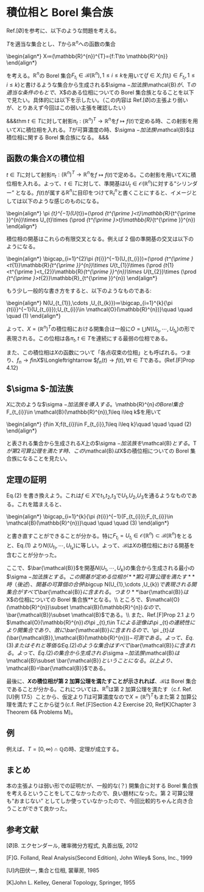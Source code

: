 <!-- #import "../style/mathlog_style.typ": * -->

# 積位相と Borel 集合族

Ref.[Ø]を参考に、以下のような問題を考える。

$T$を適当な集合とし、$T$から$\mathbb{R}^{n}$への函数の集合

\begin{align*}
X≔(\mathbb{R}^{n})^{T}=\{f:T\to \mathbb{R}^{n}\}
\end{align*}

を考える。$\mathbb{R}^{n}$の Borel 集合$F_{t_{i}}\in \mathcal{B}(\mathbb{R}^{n}),1\leq i\leq k$を用いて$\{f\in X;f(t_{i})\in F_{t_{i}},1\leq i\leq k\}$と書けるような集合から生成される$\sigma $-加法族$\mathcal{B}$が、$T$の適当な条件のもとで、$X$のある位相についての Borel 集合族となることを以下で見たい。具体的には以下を示したい。（この内容は Ref.[Ø]の主張より弱いが、とりあえず今回はこの弱い主張を確認したい）

&&&thm
$t\in T$に対して射影$\pi _{t}:(\mathbb{R}^{n})^{T}\to \mathbb{R}^{n}$を$f\mapsto f(t)$で定める時、この射影を用いて$X$に積位相を入れる。$T$が可算濃度の時、$\sigma $-加法族$\mathcal{B}$は積位相に関する Borel 集合族になる。
&&&

## 函数の集合$X$の積位相

$t\in T$に対して射影$\pi _{t}:(\mathbb{R}^{n})^{T}\to \mathbb{R}^{n}$を$f\mapsto f(t)$で定める。この射影を用いて$X$に積位相を入れる。よって、$t\in T$に対して、準開基は$U_{t}\in \mathcal{O}(\mathbb{R}^{n})$に対する“シリンダー” となる。$f(t)$が属する$\mathbb{R}^{n}$に目印をつけて$\mathbb{R}_{t}^{n}$と書くことにすると、イメージとしては以下のような感じのものになる。

\begin{align*}
\pi _{t}^{−1}(U_{t})=(\prod _{t^{\prime }<t}\mathbb{R}_{t^{\prime }}^{n})\times U_{t}\times (\prod _{t^{\prime }>t}\mathbb{R}_{t^{\prime }}^{n})
\end{align*}

積位相の開基はこれらの有限交叉となる。例えば 2 個の準開基の交叉は以下のようになる。

\begin{align*}
\bigcap_{i=1}^{2}\pi _{t_{i}}^{−1}(U_{t_{i}})=(\prod _{t^{\prime }<t_{1}}\mathbb{R}_{t^{\prime }}^{n})\times U_{t_{1}}\times (\prod _{t_{1}<t^{\prime }<t_{2}}\mathbb{R}_{t^{\prime }}^{n})\times U_{t_{2}}\times (\prod _{t^{\prime }>t_{2}}\mathbb{R}_{t^{\prime }}^{n})
\end{align*}

もう少し一般的な書き方をすると、以下のようなものである:

\begin{align*}
N(U_{t_{1}},\cdots ,U_{t_{k}})≔\bigcap_{i=1}^{k}\{\pi _{t_{i}}^{−1}(U_{t_{i}});U_{t_{i}}\in \mathcal{O}(\mathbb{R}^{n})\}\quad \quad \quad (1)
\end{align*}

よって、$X=(\mathbb{R}^{n})^{T}$の積位相における開集合は一般に$O=\bigcup N(U_{t_{1}},\cdots ,U_{t_{k}})$の形で表現される。この位相は各$\pi _{t},t\in T$を連続にする最弱の位相である。

また、この積位相は$X$の函数について「各点収束の位相」とも呼ばれる。つまり、$f_{n}\to f$in$X$$\Longleftrightarrow $$f_{n}(t)\to f(t),\forall t\in T$である。(Ref.[F]Prop 4.12)

## $\sigma $-加法族

$X$に次のような$\sigma $-加法族を導入する。$\mathbb{R}^{n}$の Borel 集合$F_{t_{i}}\in \mathcal{B}(\mathbb{R}^{n}),1\leq i\leq k$を用いて

\begin{align*}
\{f\in X;f(t_{i})\in F_{t_{i}},1\leq i\leq k\}\quad \quad \quad (2)
\end{align*}

と表される集合から生成される$X$上の$\sigma $-加法族を$\mathcal{B}$とする。$T$が第 2 可算公理を満たす時、この$\mathcal{B}$は$X$の積位相についての Borel 集合族になることを見たい。

## 定理の証明

Eq.(2) を書き換えよう。これは$f\in X$で$t_{1}$,$t_{2}$,$t_{3}$で$U_{1}$,$U_{2}$,$U_{3}$を通るようなものである。これを踏まえると、

\begin{align*}
\bigcap_{i=1}^{k}\{\pi _{t_{i}}^{−1}(F_{t_{i}});F_{t_{i}}\in \mathcal{B}(\mathbb{R}^{n})\}\quad \quad \quad (3)
\end{align*}

と書き直すことができることが分かる。特に$F_{t_{i}}=U_{t_{i}}\in \mathcal{O}(\mathbb{R}^{n})\subset \mathcal{B}(\mathbb{R}^{n})$をとると、Eq.(1) より$N(U_{t_{1}},\cdots ,U_{t_{k}})$に等しい。よって、$\mathcal{B}$は$X$の積位相における開基を含むことが分かった。

ここで、$\bar{\mathcal{B}}$を開基$N(U_{1},\cdots ,U_{k})$の集合から生成される最小の$\sigma $-加法族とする。この開基が定める位相が**第 2 可算公理を満たす**時（後述）、開基の可算個の合併$\bigcup N(U_{1},\cdots ,U_{k})$で表現される開集合がすべて$\bar{\mathcal{B}}$に含まれる。つまり**$\bar{\mathcal{B}}$は$X$の位相についての Borel 集合族**となる。\\
ところで、$\mathcal{O}(\mathbb{R}^{n})\subset \mathcal{B}(\mathbb{R}^{n})$なので、$\bar{\mathcal{B}}\subset \mathcal{B}$である。\\
また、Ref.[F]Prop 2.1 より$\mathcal{O}(\mathbb{R}^{n})$の$\pi _{t},t\in T$による逆像は$\pi _{t}$の連続性により開集合であり、故に$\bar{\mathcal{B}}$に含まれるので、$\pi _{t}$は$(\bar{\mathcal{B}},\mathcal{B}(\mathbb{R}^{n}))$-可測である。よって、Eq.(3) またはそれと等価な Eq.(2) のような集合はすべて$\bar{\mathcal{B}}$に含まれる。よって、Eq.(2) の集合から生成される$\sigma $-加法族$\mathcal{B}$は$\mathcal{B}\subset \bar{\mathcal{B}}$ということになる。以上より、$\mathcal{B}=\bar{\mathcal{B}}$である。

最後に、**$X$の積位相が第 2 加算公理を満たすことが示されれば**、$\mathcal{B}$は Borel 集合であることが分かる。これについては、$\mathbb{R}^{n}$は第 2 加算公理を満たす（c.f. Ref.[U]例 17.5）ことから、仮定より$T$は可算濃度なので$X=(\mathbb{R}^{n})^{T}$もまた第 2 加算公理を満たすことから従う(c.f. Ref.[F]Section 4.2 Exercise 20, Ref[K]Chapter 3 Theorem 6& Problems M)。

## 例

例えば、$T=[0,∞)\cap \mathbb{Q}$の時、定理が成立する。

## まとめ

本の主張よりは弱い形での証明だが、一般的な(？) 開集合に対する Borel 集合族を考えるということをしてこなかったので、良い題材になった。第 2 可算公理も“おまじない” としてしか使っていなかったので、今回比較的ちゃんと向き合うことができて良かった。

## 参考文献

[Ø]B. エクセンダール, 確率微分方程式, 丸善出版, 2012

[F]G. Folland, Real Analysis(Second Edition), John Wiley& Sons, Inc., 1999

[U]内田伏一, 集合と位相, 裳華房, 1985

[K]John L. Kelley, General Topology, Springer, 1955
